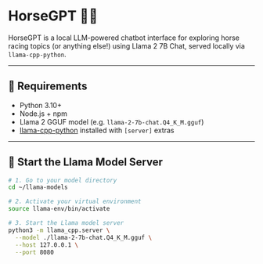 # HorseGPT 🐎💬

HorseGPT is a local LLM-powered chatbot interface for exploring horse racing topics (or anything else!) using Llama 2 7B Chat, served locally via `llama-cpp-python`.

---

## 🧠 Requirements

- Python 3.10+
- Node.js + npm
- Llama 2 GGUF model (e.g. `llama-2-7b-chat.Q4_K_M.gguf`)
- [llama-cpp-python](https://github.com/abetlen/llama-cpp-python) installed with `[server]` extras

---

## 🦙 Start the Llama Model Server

```bash
# 1. Go to your model directory
cd ~/llama-models

# 2. Activate your virtual environment
source llama-env/bin/activate

# 3. Start the Llama model server
python3 -m llama_cpp.server \
  --model ./llama-2-7b-chat.Q4_K_M.gguf \
  --host 127.0.0.1 \
  --port 8080
